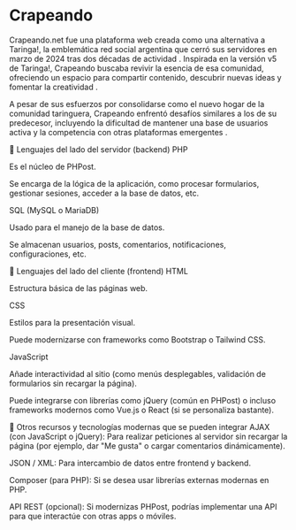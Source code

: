 # Crapeando
Crapeando.net fue una plataforma web creada como una alternativa a Taringa!, la emblemática red social argentina que cerró sus servidores en marzo de 2024 tras dos décadas de actividad . Inspirada en la versión v5 de Taringa!, Crapeando buscaba revivir la esencia de esa comunidad, ofreciendo un espacio para compartir contenido, descubrir nuevas ideas y fomentar la creatividad .

A pesar de sus esfuerzos por consolidarse como el nuevo hogar de la comunidad taringuera, Crapeando enfrentó desafíos similares a los de su predecesor, incluyendo la dificultad de mantener una base de usuarios activa y la competencia con otras plataformas emergentes .

🧠 Lenguajes del lado del servidor (backend)
PHP

Es el núcleo de PHPost.

Se encarga de la lógica de la aplicación, como procesar formularios, gestionar sesiones, acceder a la base de datos, etc.

SQL (MySQL o MariaDB)

Usado para el manejo de la base de datos.

Se almacenan usuarios, posts, comentarios, notificaciones, configuraciones, etc.

🎨 Lenguajes del lado del cliente (frontend)
HTML

Estructura básica de las páginas web.

CSS

Estilos para la presentación visual.

Puede modernizarse con frameworks como Bootstrap o Tailwind CSS.

JavaScript

Añade interactividad al sitio (como menús desplegables, validación de formularios sin recargar la página).

Puede integrarse con librerías como jQuery (común en PHPost) o incluso frameworks modernos como Vue.js o React (si se personaliza bastante).

🧩 Otros recursos y tecnologías modernas que se pueden integrar
AJAX (con JavaScript o jQuery):
Para realizar peticiones al servidor sin recargar la página (por ejemplo, dar "Me gusta" o cargar comentarios dinámicamente).

JSON / XML:
Para intercambio de datos entre frontend y backend.

Composer (para PHP):
Si se desea usar librerías externas modernas en PHP.

API REST (opcional):
Si modernizas PHPost, podrías implementar una API para que interactúe con otras apps o móviles.

